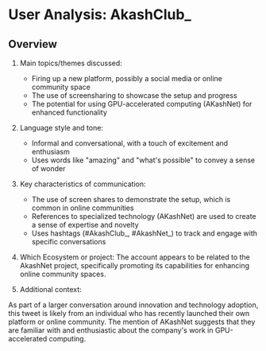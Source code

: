 # User Analysis: AkashClub_

## Overview

1. Main topics/themes discussed:
   - Firing up a new platform, possibly a social media or online community space
   - The use of screensharing to showcase the setup and progress
   - The potential for using GPU-accelerated computing (AKashNet) for enhanced functionality

2. Language style and tone:
   - Informal and conversational, with a touch of excitement and enthusiasm
   - Uses words like "amazing" and "what's possible" to convey a sense of wonder

3. Key characteristics of communication:
   - The use of screen shares to demonstrate the setup, which is common in online communities
   - References to specialized technology (AKashNet) are used to create a sense of expertise and novelty
   - Uses hashtags (#AkashClub_, #AkashNet_) to track and engage with specific conversations

4. Which Ecosystem or project:
   The account appears to be related to the AkashNet project, specifically promoting its capabilities for enhancing online community spaces.

5. Additional context:

As part of a larger conversation around innovation and technology adoption, this tweet is likely from an individual who has recently launched their own platform or online community. The mention of AKashNet suggests that they are familiar with and enthusiastic about the company's work in GPU-accelerated computing.